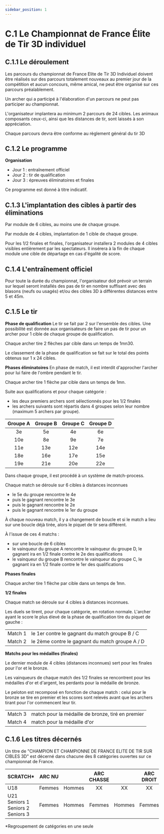 ```yaml
---
sidebar_position: 1
---
```


# C.1 Le Championnat de France Élite de Tir 3D individuel

## C.1.1 Le déroulement

Les parcours du championnat de France Elite de Tir 3D Individuel doivent être réalisés sur des parcours totalement nouveaux au premier jour de la compétition et aucun concours, même amical, ne peut être organisé sur ces parcours préalablement.

Un archer qui a participé à l'élaboration d'un parcours ne peut pas participer au championnat.

L'organisateur implantera au minimum 2 parcours de 24 cibles. Les animaux composants ceux-ci, ainsi
que les distances de tir, sont laissés à son appréciation.

Chaque parcours devra être conforme au règlement général du tir 3D

## C.1.2 Le programme

**Organisation**

- Jour 1 : entraînement officiel
- Jour 2 : tir de qualification
- Jour 3 : épreuves éliminatoires et finales

Ce programme est donné à titre indicatif.

## C.1.3 L'implantation des cibles à partir des éliminations

Par module de 6 cibles, au moins une de chaque groupe.

Par module de 4 cibles, implantation de 1 cible de chaque groupe.

Pour les 1/2 finales et finales, l'organisateur installera 2 modules de 4 cibles visibles entièrement par les spectateurs. Il insérera à la fin de chaque module une cible de départage en cas d'égalité de score.

## C.1.4 L'entraînement officiel

Pour toute la durée du championnat, l'organisateur doit prévoir un terrain sur lequel seront installés des pas de tir en nombre suffisant avec des blasons (neufs ou usagés) et/ou des cibles 3D à différentes distances entre 5 et 45m.

## C.1.5 Le tir

**Phase de qualification**
Le tir se fait par 2 sur l'ensemble des cibles. Une possibilité est donnée aux organisateurs de faire un
pas de tir pour un archer pour 1 cible de chaque groupe de qualification.

Chaque archer tire 2 flèches par cible dans un temps de 1mn30.

Le classement de la phase de qualification se fait sur le total des points obtenus sur 1 x 24 cibles.

**Phases éliminatoires**
En phase de match, il est interdit d'approcher l'archer pour lui faire de l'ombre pendant le tir.

Chaque archer tire 1 flèche par cible dans un temps de 1mn.

Suite aux qualifications et pour chaque catégorie :

- les deux premiers archers sont sélectionnés pour les 1/2 finales
- les archers suivants sont répartis dans 4 groupes selon leur nombre (maximum 5 archers par groupe).

| Groupe A | Groupe B | Groupe C | Groupe D |
| :------: | :------: | :------: | :------: |
|    3e    |    5e    |    4e    |    6e    |
|   10e    |    8e    |    9e    |    7e    |
|   11e    |   13e    |   12e    |   14e    |
|   18e    |   16e    |   17e    |   15e    |
|   19e    |   21e    |   20e    |   22e    |

Dans chaque groupe, il est procédé à un système de match-process.

Chaque match se déroule sur 6 cibles à distances inconnues

- le 5e du groupe rencontre le 4e
- puis le gagnant rencontre le 3e
- puis le gagnant rencontre le 2e
- puis le gagnant rencontre le 1er du groupe

À chaque nouveau match, il y a changement de boucle et si le match a lieu sur une boucle déjà tirée, alors le piquet de tir sera différent.

À l'issue de ces 4 matchs :

- sur une boucle de 6 cibles
- le vainqueur du groupe A rencontre le vainqueur du groupe D, le gagnant ira en 1/2 finale contre le
  2e des qualifications
- le vainqueur du groupe B rencontre le vainqueur du groupe C, le gagnant ira en 1/2 finale contre le
  1er des qualifications

**Phases finales**

Chaque archer tire 1 flèche par cible dans un temps de 1mn.

**1/2 finales**

Chaque match se déroule sur 4 cibles à distances inconnues.

Les duels se tirent, pour chaque catégorie, en rotation normale. L'archer ayant le score le plus élevé
de la phase de qualification tire du piquet de gauche :

|         |                                                 |
| ------- | ----------------------------------------------- |
| Match 1 | le 1er contre le gagnant du match groupe B / C  |
| Match 2 | le 2ème contre le gagnant du match groupe A / D |

**Matchs pour les médailles (finales)**

Le dernier module de 4 cibles (distances inconnues) sert pour les finales pour l'or et le bronze.

Les vainqueurs de chaque match des 1/2 finales se rencontrent pour les médailles d'or et d'argent, les perdants pour la médaille de bronze.

Le peloton est recomposé en fonction de chaque match : celui pour le bronze se tire en premier et les scores sont relevés avant que les archers tirant pour l'or commencent leur tir.

|         |                                                   |
| ------- | ------------------------------------------------- |
| Match 3 | match pour la médaille de bronze, tiré en premier |
| Match 4 | match pour la médaille d'or                       |

## C.1.6 Les titres décernés

Un titre de "CHAMPION ET CHAMPIONNE DE FRANCE ELITE DE TIR SUR CIBLES 3D" est décerné dans chacune des 8 catégories ouvertes sur ce championnat de France.

| SCRATCH\*                                        | ARC NU |        | ARC CHASSE |        | ARC DROIT |        | ARC LIBRE |        |
| ------------------------------------------------ | :----: | :----: | :--------: | :----: | :-------: | :----: | :-------: | :----: |
| U18                                              | Femmes | Hommes |     XX     |   XX   |    XX     |   XX   |    XX     |   XX   |
| U21<br />Seniors 1<br />Seniors 2<br />Seniors 3 | Femmes | Hommes |   Femmes   | Hommes |  Femmes   | Hommes |  Femmes   | Hommes |

\*Regroupement de catégories en une seule
